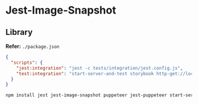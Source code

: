 # Jest-Image-Snapshot

## Library

**Refer:** `./package.json`

```json
{
  "scripts": {
    "jest:integration": "jest -c tests/integration/jest.config.js",
    "test:integration": "start-server-and-test storybook http-get://localhost:6006 jest:integration",
  }
}
```

```sh
npm install jest jest-image-snapshot puppeteer jest-puppeteer start-server-and-test -D
```

<!--
https://github.com/creativecommons/vocabulary/tree/master/packages/fonts/tests/snapshot
https://github.com/deskpro/agent-interface/blob/develop/packages/components-demo/package.json
https://github.com/search?o=desc&q=filename%3Apackage.json+%22jest-image-snapshot%22+%22jest-puppeteer%22&s=indexed&type=Code
-->
